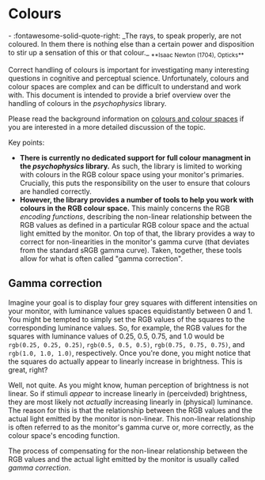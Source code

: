 # Colours
<div class="grid cards" markdown>
- :fontawesome-solid-quote-right: _The rays, to speak properly, are not coloured. In them there is nothing else than a certain power and disposition to stir up a sensation of this or that colour._  
<sub>**Isaac Newton (1704), Opticks**</sub>
</div>


Correct handling of colours is important for investigating many interesting questions in cognitive and perceptual science. Unfortunately, colours and colour spaces are complex and can be difficult to understand and work with. This document is intended to provide a brief overview over the handling of colours in the *psychophysics* library. 

Please read the background information on [colours and colour spaces](./colours-and-colour-spaces.md) if you are interested in a more detailed discussion of the topic.

Key points:

- __There is currently no dedicated support for full colour managment in the *psychophysics* library.__
  As such, the library is limited to working with colours in the RGB colour space using your monitor's primaries. Crucially, this puts the responsibility on the user to ensure that colours are handled correctly.
- __However, the library provides a number of tools to help you work with colours in the RGB colour space.__
  This mainly concerns the RGB *encoding functions*, describing the non-linear relationship between the RGB values as defined in a particular RGB colour space and the actual light emitted by the monitor. On top of that, the library provides a way to correct for non-linearities in the monitor's gamma curve (that deviates from the standard sRGB gamma curve). Taken, together, these tools allow for what is often called "gamma correction".

## Gamma correction

Imagine your goal is to display four grey squares with different intensities on your monitor, with luminance values spaces equidistantly between 0 and 1. You might be tempted to simply set the RGB values of the squares to the corresponding luminance values. So, for example, the RGB values for the squares with luminance values of 0.25, 0.5, 0.75, and 1.0 would be `rgb(0.25, 0.25, 0.25)`, `rgb(0.5, 0.5, 0.5)`, `rgb(0.75, 0.75, 0.75)`, and `rgb(1.0, 1.0, 1.0)`, respectively. Once you're done, you might notice that the squares do actually appear to linearly increase in brightness. This is great, right?

Well, not quite. As you might know, human perception of brightness is not linear. So if stimuli *appear* to increase linearly in (perceivded) brightness, they are most likely not *actually* increasing linearly in (physical) luminance. The reason for this is that the relationship between the RGB values and the actual light emitted by the monitor is non-linear. This non-linear relationship is often referred to as the monitor's gamma curve or, more correctly, as the colour space's encoding function.

The process of compensating for the non-linear relationship between the RGB values and the actual light emitted by the monitor is usually called *gamma correction*. 